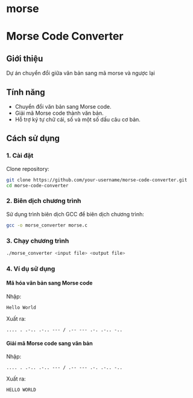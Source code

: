 # morse
# Morse Code Converter

## Giới thiệu
Dự án chuyển đổi giữa văn bản sang mã morse và ngược lại

## Tính năng
- Chuyển đổi văn bản sang Morse code.
- Giải mã Morse code thành văn bản.
- Hỗ trợ ký tự chữ cái, số và một số dấu câu cơ bản.

## Cách sử dụng
### 1. Cài đặt
Clone repository:
```bash
git clone https://github.com/your-username/morse-code-converter.git
cd morse-code-converter
```

### 2. Biên dịch chương trình
Sử dụng trình biên dịch GCC để biên dịch chương trình:
```bash
gcc -o morse_converter morse.c
```

### 3. Chạy chương trình
```bash
./morse_converter <input file> <output file>
```

### 4. Ví dụ sử dụng
#### Mã hóa văn bản sang Morse code
Nhập:
```
Hello World
```
Xuất ra:
```
.... . .-.. .-.. --- / .-- --- .-. .-.. -..
```

#### Giải mã Morse code sang văn bản
Nhập:
```
.... . .-.. .-.. --- / .-- --- .-. .-.. -..
```
Xuất ra:
```
HELLO WORLD
```

